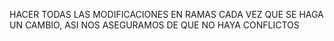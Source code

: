HACER TODAS LAS MODIFICACIONES EN RAMAS CADA VEZ QUE SE HAGA UN CAMBIO, ASI NOS ASEGURAMOS DE QUE NO HAYA CONFLICTOS
